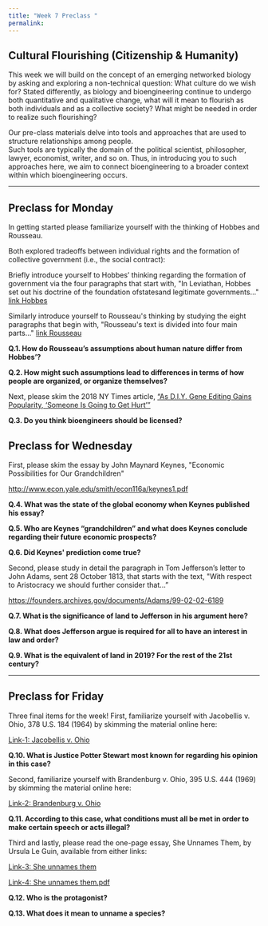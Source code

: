 ```yaml
---
title: "Week 7 Preclass "
permalink: 
---
```


## Cultural Flourishing (Citizenship & Humanity)

This week we will build on the concept of an emerging networked biology by asking and exploring a non-technical question:  What culture do we wish for?  Stated differently, as biology and bioengineering continue to undergo both quantitative and qualitative change, what will it mean to flourish as both individuals and as a collective society?  What might be needed in order to realize such flourishing?  

Our pre-class materials delve into tools and approaches that are used to structure relationships among people.  
Such tools are typically the domain of the political scientist, philosopher, lawyer, economist, writer, and so on. Thus, in introducing you to such approaches here, we aim to connect bioengineering to a broader context within which bioengineering occurs.  

_______________________________________________________________________

## Preclass for Monday 

In getting started please familiarize yourself with the thinking of Hobbes and Rousseau.  

Both explored tradeoffs between individual rights and the formation of collective government (i.e., the social contract):  

Briefly introduce yourself to Hobbes’ thinking regarding the formation of government via the four 
paragraphs that start with, "In Leviathan, Hobbes set out his 
doctrine of the foundation ofstatesand legitimate governments..."
[link Hobbes](https://en.wikipedia.org/wiki/Thomas_Hobbes#Leviathan)

Similarly introduce yourself to Rousseau's thinking by studying the eight paragraphs that begin with, 
"Rousseau's text is divided into four main parts..."
[link Rousseau](https://en.wikipedia.org/wiki/Discourse_on_Inequality#Argument)

**Q.1. How do Rousseau’s assumptions about human nature differ from Hobbes’?** 

**Q.2. How might such assumptions lead to differences in terms of how people are organized, or organize themselves?**

Next, please skim the 2018 NY Times article, [“As D.I.Y. Gene Editing Gains Popularity, ‘Someone Is Going to Get Hurt’”](https://www.nytimes.com/2018/05/14/science/biohackers-gene-editing-virus.html)

**Q.3. Do you think bioengineers should be licensed?**


## Preclass for Wednesday

First, please skim the essay by John Maynard Keynes, "Economic Possibilities for Our Grandchildren"

<a href="http://www.econ.yale.edu/smith/econ116a/keynes1.pdf" target="_blank">http://www.econ.yale.edu/smith/econ116a/keynes1.pdf</a>

**Q.4.  What was the state of the global economy when Keynes published his essay?**

**Q.5.  Who are Keynes “grandchildren” and what does Keynes conclude regarding their future economic prospects?**

**Q.6.  Did Keynes' prediction come true?**

Second, please study in detail the paragraph in Tom Jefferson’s letter to John Adams, sent 28 October 1813, that starts with the text, "With respect to Aristocracy we should further consider that…”

<a href="https://founders.archives.gov/documents/Adams/99-02-02-6189" target="_blank">https://founders.archives.gov/documents/Adams/99-02-02-6189</a>

**Q.7.  What is the significance of land to Jefferson in his argument here?**

**Q.8.  What does Jefferson argue is required for all to have an interest in law and order?**

**Q.9.  What is the equivalent of land in 2019?  For the rest of the 21st century?**

_______________________________________________________________________

## Preclass for Friday


Three final items for the week!  First, familiarize yourself with Jacobellis v. Ohio, 378 U.S. 184 (1964) by skimming the material online here:

[Link-1: Jacobellis v. Ohio](https://en.wikipedia.org/wiki/Jacobellis_v._Ohio)

**Q.10.  What is Justice Potter Stewart most known for regarding his opinion in this case?** 

Second, familiarize yourself with Brandenburg v. Ohio, 395 U.S. 444 (1969) by skimming the material online here:

[Link-2: Brandenburg v. Ohio](https://en.wikipedia.org/wiki/Brandenburg_v._Ohio)

**Q.11. According to this case, what conditions must all be met in order to make certain speech or acts illegal?**

Third and lastly, please read the one-page essay, She Unnames Them, by Ursula Le Guin, available from either links: 

[Link-3: She unnames them](https://www.newyorker.com/magazine/1985/01/21/she-unnames-them)

<a href="http://lchc.ucsd.edu/mca/Mail/xmcamail.2013_01.dir/pdf4gQ1dofjT0.pdf" target="_blank">Link-4: She unnames them.pdf</a>

**Q.12. Who is the protagonist?**

**Q.13. What does it mean to unname a species?**
